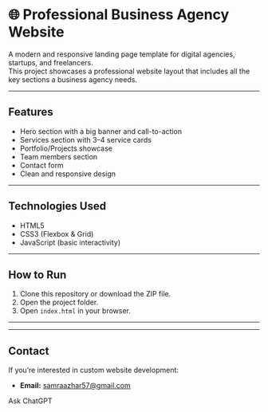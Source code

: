 # 🌐 Professional Business Agency Website

A modern and responsive landing page template for digital agencies, startups, and freelancers.  
This project showcases a professional website layout that includes all the key sections a business agency needs.

---

## Features
- Hero section with a big banner and call-to-action
- Services section with 3–4 service cards
- Portfolio/Projects showcase
- Team members section
- Contact form
- Clean and responsive design

---

## Technologies Used
- HTML5  
- CSS3 (Flexbox & Grid)  
- JavaScript (basic interactivity)

---



## How to Run
1. Clone this repository or download the ZIP file.  
2. Open the project folder.  
3. Open `index.html` in your browser.  

---

---

## Contact
If you’re interested in custom website development:  
- **Email:** samraazhar57@gmail.com 









Ask ChatGPT
